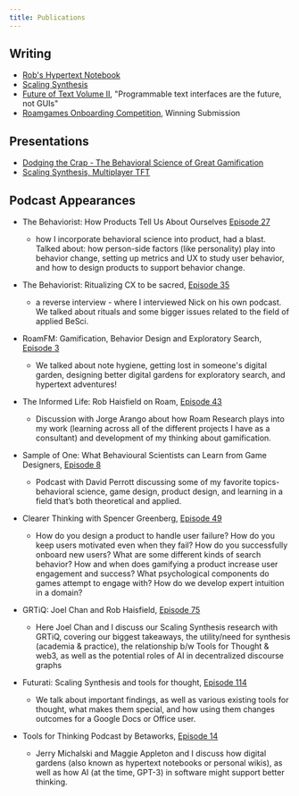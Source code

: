 ```yaml
---
title: Publications
---
```

## Writing

- [Rob's Hypertext Notebook](www.robhaisfield.com)
- [Scaling Synthesis](scalingsynthesis.com)
- [Future of Text Volume II](https://futuretextpublishing.com/the-future-of-text/), "Programmable text interfaces are the future, not GUIs"
- [Roamgames Onboarding Competition](https://www.figma.com/file/5shwLdUCHxSaPNEO7pazbe/Dhrumil%26Robert---RoamGames-Challenge-2?node-id=0%3A1&t=p0Sve6AeUoRGMO5t-1), Winning Submission

## Presentations

- [Dodging the Crap - The Behavioral Science of Great Gamification](https://www.youtube.com/watch?v=bV-MONEphRs)
- [Scaling Synthesis, Multiplayer TFT](https://www.youtube.com/watch?v=enRYIUDRwWg&t=341s)

## Podcast Appearances

- The Behaviorist: How Products Tell Us About Ourselves [Episode 27](https://www.behaviorist.biz/bspodcast/rob-haisfield)
	- how I incorporate behavioral science into product, had a blast. Talked about: how person-side factors (like personality) play into behavior change, setting up metrics and UX to study user behavior, and how to design products to support behavior change.
- The Behaviorist: Ritualizing CX to be sacred, [Episode 35](https://open.spotify.com/episode/6aMbaEvYgK0OwltexNrgOW)
	- a reverse interview - where I interviewed Nick on his own podcast. We talked about rituals and some bigger issues related to the field of applied BeSci.

- RoamFM: Gamification, Behavior Design and Exploratory Search, [Episode 3](https://buzzsprout.com/1194506/4574429)
	- We talked about note hygiene, getting lost in someone's digital garden, designing better digital gardens for exploratory search, and hypertext adventures!

- The Informed Life: Rob Haisfield on Roam, [Episode 43](https://theinformed.life/2020/08/30/episode-43-rob-haisfield/)
	- Discussion with Jorge Arango about how Roam Research plays into my work (learning across all of the different projects I have as a consultant) and development of my thinking about gamification.

- Sample of One: What Behavioural Scientists can Learn from Game Designers, [Episode 8](https://nof1.substack.com/p/8-rob-haisfield-what-behavioural#details)
	- Podcast with David Perrott discussing some of my favorite topics- behavioral science, game design, product design, and learning in a field that’s both theoretical and applied.

- Clearer Thinking with Spencer Greenberg, [Episode 49](https://podcast.clearerthinking.org/?ep=049)
	- How do you design a product to handle user failure? How do you keep users motivated even when they fail? How do you successfully onboard new users? What are some different kinds of search behavior? How and when does gamifying a product increase user engagement and success? What psychological components do games attempt to engage with? How do we develop expert intuition in a domain?

- GRTiQ: Joel Chan and Rob Haisfield, [Episode 75](https://www.grtiq.com/grtiq-podcast-75-joel-chan-and-rob-haisfield/)
	- Here Joel Chan and I discuss our Scaling Synthesis research with GRTiQ, covering our biggest takeaways, the utility/need for synthesis (academia & practice), the relationship b/w Tools for Thought & web3, as well as the potential roles of AI in decentralized discourse graphs

- Futurati: Scaling Synthesis and tools for thought, [Episode 114](https://futuratipodcast.com/scaling-synthesis-and-tools-for-thought/)
	- We talk about important findings, as well as various existing tools for thought, what makes them special, and how using them changes outcomes for a Google Docs or Office user.
- Tools for Thinking Podcast by Betaworks, [Episode 14](https://open.spotify.com/episode/79dhwLMsb1ulee5FLQjViR?si=_fNEli1GR_6sCcNtW3CXNg)
	- Jerry Michalski and Maggie Appleton and I discuss how digital gardens (also known as hypertext notebooks or personal wikis), as well as how AI (at the time, GPT-3) in software might support better thinking.